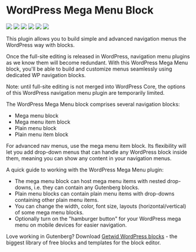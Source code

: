 # WordPress Mega Menu Block

![](https://img.shields.io/wordpress/plugin/v/getwid-megamenu)
![](https://img.shields.io/wordpress/plugin/wp-version/getwid-megamenu)
![](https://img.shields.io/wordpress/plugin/dd/getwid-megamenu)
![](https://img.shields.io/wordpress/plugin/installs/getwid-megamenu)
![](https://img.shields.io/wordpress/plugin/rating/getwid-megamenu)
![](https://img.shields.io/badge/license-GPL--2.0%2B-blue.svg?style=flat)

This plugin allows you to build simple and advanced navigation menus the WordPress way with blocks.

Once the full-site editing is released in WordPress, navigation menu plugins as we know them will become redundant. With this WordPress Mega Menu block, you'll be able to build and customize menus seamlessly using dedicated WP navigation blocks.

Note: until full-site editing is not merged into WordPress Core, the options of this WordPress navigation menu plugin are temporarily limited. 

The WordPress Mega Menu block comprises several navigation blocks:

* Mega menu block
* Mega menu item block
* Plain menu block
* Plain menu item block

For advanced nav menus, use the mega menu item block. Its flexibility will let you add drop-down menus that can handle any WordPress block inside them, meaning you can show any content in your navigation menus.

A quick guide to working with the WordPress Mega Menu plugin:

* The mega menu block can host mega menu items with nested drop-downs, i.e. they can contain any Gutenberg blocks.
* Plain menu blocks can contain plain menu items with drop-downs containing other plain menu items.
* You can change the width, color, font size, layouts (horizontal/vertical) of some mega menu blocks.
* Optionally turn on the "hamburger button" for your WordPress mega menu on mobile devices for easier navigation.

Love working in Gutenberg? Download [Getwid WordPress blocks](https://wordpress.org/plugins/getwid/) - the biggest library of free blocks and templates for the block editor.
